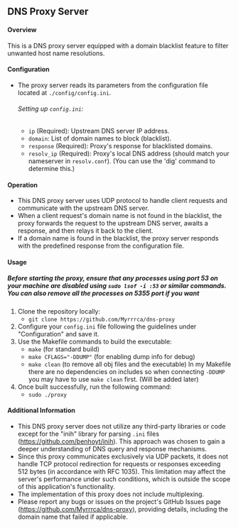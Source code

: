 ## DNS Proxy Server

#### Overview
This is a DNS proxy server equipped with a domain blacklist feature to filter unwanted host name resolutions.

#### Configuration
- The proxy server reads its parameters from the configuration file located at `./config/config.ini`.

  ###### Setting up `config.ini`:
  - `ip` (Required): Upstream DNS server IP address.
  - `domain`: List of domain names to block (blacklist).
  - `response` (Required): Proxy's response for blacklisted domains.
  - `resolv_ip` (Required): Proxy's local DNS address (should match your nameserver in `resolv.conf`). (You can use the 'dig' command to determine this.)

#### Operation
- This DNS proxy server uses UDP protocol to handle client requests and communicate with the upstream DNS server.
- When a client request's domain name is not found in the blacklist, the proxy forwards the request to the upstream DNS server, awaits a response, and then relays it back to the client.
- If a domain name is found in the blacklist, the proxy server responds with the predefined response from the configuration file.

#### Usage
##### Before starting the proxy, ensure that any processes using port 53 on your machine are disabled using `sudo lsof -i :53` or similar commands. You can also remove all the processes on 5355 port if you want
1. Clone the repository locally:
   - `git clone https://github.com/Myrrrca/dns-proxy`
2. Configure your `config.ini` file following the guidelines under "Configuration" and save it.
3. Use the Makefile commands to build the executable:
   - `make` (for standard build)
   - `make CFLAGS="-DDUMP"` (for enabling dump info for debug)
   - `make clean` (to remove all obj files and the executable)
In my Makefile there are no dependencies on includes so when connecting `-DDUMP` you may have to use `make clean` first. (Will be added later)
4. Once built successfully, run the following command:
   - `sudo ./proxy`

#### Additional Information
- This DNS proxy server does not utilize any third-party libraries or code except for the "inih" library for parsing `.ini` files (https://github.com/benhoyt/inih). This approach was chosen to gain a deeper understanding of DNS query and response mechanisms.
- Since this proxy communicates exclusively via UDP packets, it does not handle TCP protocol redirection for requests or responses exceeding 512 bytes (in accordance with RFC 1035). This limitation may affect the server's performance under such conditions, which is outside the scope of this application's functionality.
- The implementation of this proxy does not include multiplexing.
- Please report any bugs or issues on the project's GitHub Issues page (https://github.com/Myrrrca/dns-proxy), providing details, including the domain name that failed if applicable.

